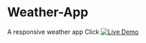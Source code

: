 # Weather-App
A responsive weather app
Click [![Live Demo](https://img.shields.io/badge/Live%20Demo-%230A66C2?style=for-the-badge&logo=github)](https://simran-n17.github.io/Weather-App/)
